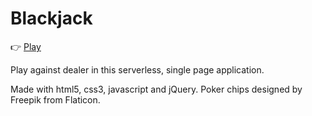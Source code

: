 # Blackjack
👉 [Play](http://testblackjack.s3-website.us-east-2.amazonaws.com/)

Play against dealer in this serverless, single page application.

Made with html5, css3, javascript and jQuery.
Poker chips designed by Freepik from Flaticon.
